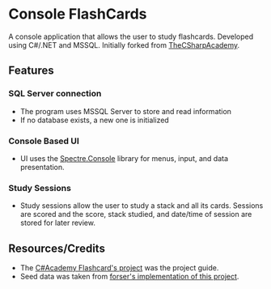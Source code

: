 # Console FlashCards

A console application that allows the user to study flashcards. Developed using C#/.NET and MSSQL. Initially forked from [TheCSharpAcademy](https://github.com/TheCSharpAcademy/CodeReviews.Console.Flashcards).

## Features

### SQL Server connection
- The program uses MSSQL Server to store and read information
- If no database exists, a new one is initialized

### Console Based UI
- UI uses the [Spectre.Console](https://github.com/spectreconsole/spectre.console) library for menus, input, and data presentation.
  
### Study Sessions
- Study sessions allow the user to study a stack and all its cards. Sessions are scored and the score, stack studied, and date/time of session are stored for later review.


## Resources/Credits
- The [C#Academy Flashcard's project](https://www.thecsharpacademy.com/project/14) was the project guide.
- Seed data was taken from [forser's implementation of this project](https://github.com/TheCSharpAcademy/CodeReviews.Console.Flashcards/tree/main/FlashCards.Forser).
